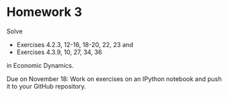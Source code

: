 Homework 3
==========

Solve

* Exercises 4.2.3, 12-16, 18-20, 22, 23 and
* Exercises 4.3.9, 10, 27, 34, 36

in Economic Dynamics.

Due on November 18:
Work on exercises on an IPython notebook and push it to your GitHub repository.
